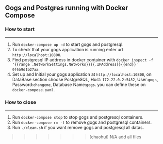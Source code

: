 ## Gogs and Postgres running with Docker Compose
### How to start
---

1. Run `docker-compose up -d` to start gogs and postgresql.
2. To check that your gogs application is running enter url `http://localhost:10800`.
3. Find postgresql IP address in docker container with `docker inspect -f '{{range .NetworkSettings.Networks}}{{.IPAddress}}{{end}}' 0f6b9d1b27aa`.
4. Set up and Initial your gogs application at `http://localhost:10800`, on DataBase section choose PostgreSQL, Host: `172.22.0.2:5432`, User:`gogs`, Password:`changeme`, Database Name:`gogs`. you can define these on `docker-compose.yaml`.

### How to close 
---

1. Run `docker-compose stop` to stop gogs and postgresql containers.
2. Run `docker-compose rm -f` to remove gogs and postgresql containers.
3. Run `./clean.sh` if you want remove gogs and postgresql all datas.
>>>>>>> [chaohui] N/A add all files
